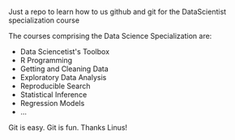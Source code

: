 Just a repo to learn how to us github and git for the DataScientist specialization course

The courses comprising the Data Science Specialization are:

* Data Sciencetist's Toolbox
* R Programming
* Getting and Cleaning Data
* Exploratory Data Analysis
* Reproducible Search
* Statistical Inference
* Regression Models
* ...

Git is easy. Git is fun. Thanks Linus!

